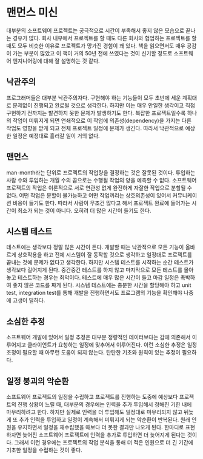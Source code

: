 # 맨먼스 미신
대부분의 소프트웨어 프로젝트는 궁극적으로 시간이 부족해서 좋지 않은 모습으로 끝나는 경우가 많다.
회사 내부에서 프로젝트를 할 때도 다른 회사와 협업하는 프로젝트를 할 때도 모두 비슷한 이유로 프로젝트가 망가진 경험이 꽤 있다.
책을 읽으면서도 매우 공감이 가는 부분이 많았고 이 책이 거의 50년 전에 쓰였다는 것이 신기할 정도로 소프트웨어 엔지니어링에 대해 잘 설명하는 것 같다.
## 낙관주의
프로그래머들은 대부분 낙관주의자다. 구현해야 하는 기능들이 모두 초반에 세운 계획대로 문제없이 진행되고 완료될 것으로 생각한다. 하지만 이는 매우 안일한 생각이고 직접 구현하기 전까지는 발견하지 못한 문제가 발생하기도 한다.
복잡한 프로젝트일수록 하나의 작업이 미뤄지게 되면 연쇄적으로 이 작업에 의존성(dependency)을 가지는 다른 작업도 영향을 받게 되고 전체 프로젝트 일정에 문제가 생긴다. 따라서 낙관적으로 예상한 일정은 예정대로 흘러갈 일이 거의 없다.
## 맨먼스
man-month라는 단위로 프로젝트의 작업량을 결정하는 것은 잘못된 것이다. 투입하는 사람 수와 투입하는 개월 수의 곱으로는 수행될 작업의 양을 예측할 수 없다.
소프트웨어 프로젝트의 작업은 이론적으로 서로 연관성 없게 완전하게 자잘한 작업으로 분할될 수 없다. 어떤 작업은 분할이 불가능하고 어떤 작업끼리는 상호의존성이 있어서 커뮤니케이션 비용이 들기도 한다. 따라서 사람이 무조건 많다고 해서 프로젝트 완료에 들어가는 시간이 최소가 되는 것이 아니다. 오히려 더 많은 시간이 들기도 한다.
## 시스템 테스트
테스트에는 생각보다 정말 많은 시간이 든다. 개발할 때는 낙관적으로 모든 기능이 올바르게 상호작용을 하고 전체 시스템이 잘 동작할 것으로 생각하고 일정대로 프로젝트를 끝내는 것에 문제가 없다고 생각한다. 하지만 시스템 테스트를 시작하는 순간 테스트가 생각보다 길어지게 된다. 중간중간 테스트를 하지 않고 마지막으로 모든 테스트를 몰아놓고 테스트하는 경우는 최악이다. 테스트에 매우 많은 시간이 들고 마감 일정은 촉박하여 좋지 않은 코드를 짜게 된다.
시스템 테스트에는 충분한 시간을 할당해야 하고 unit test, integration test를 통해 개발을 진행하면서도 프로그램의 기능을 확인해야 나중에 고생이 덜하다.
## 소심한 추정
소프트웨어 개발에 있어서 일정 추정은 대부분 정량적인 데이터보다는 감에 의존해서 이루어지고 클라이언트가 요청하는 일정에 맞추어서 이루어진다. 이런 소심한 추정은 일정 조정이 필요할 때 아무런 도움이 되지 않는다. 탄탄한 기초와 원칙이 있는 추정이 필요하다.
## 일정 붕괴의 악순환
소프트웨어 프로젝트의 일정을 수립하고 프로젝트를 진행하는 도중에 예상보다 프로젝트의 진행 상황이 느릴 때, 대부분의 경우에는 인력을 추가 투입해서 정해진 기한 내에 마무리하려고 한다. 하지만 실제로 인력을 더 투입해도 일정대로 마무리되지 않고 뒤늦게 또 추가 인력을 투입하고 일정이 계속해서 미뤄지게 되는 악순환이 반복된다. 원래 인원을 유지하면서 일정을 재수립했을 때보다 더 못한 결과만 나오게 된다.
한마디로 표현하자면 늦어진 소프트웨어 프로젝트에 인력을 추가로 투입하면 더 늦어지게 된다는 것이다. 그래서 이런 경우에는 프로젝트의 작업 분석을 통해 더 적은 인원으로 더 긴 기간에 기초한 일정을 수립하는 것이 좋다.
